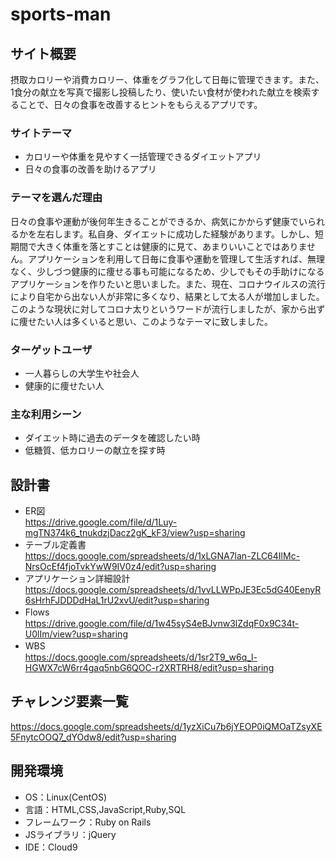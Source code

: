 # sports-man

## サイト概要
摂取カロリーや消費カロリー、体重をグラフ化して日毎に管理できます。また、1食分の献立を写真で撮影し投稿したり、使いたい食材が使われた献立を検索することで、日々の食事を改善するヒントをもらえるアプリです。

### サイトテーマ
* カロリーや体重を見やすく一括管理できるダイエットアプリ
* 日々の食事の改善を助けるアプリ

### テーマを選んだ理由
日々の食事や運動が後何年生きることができるか、病気にかからず健康でいられるかを左右します。私自身、ダイエットに成功した経験があります。しかし、短期間で大きく体重を落とすことは健康的に見て、あまりいいことではありません。アプリケーションを利用して日毎に食事や運動を管理して生活すれば、無理なく、少しづつ健康的に痩せる事も可能になるため、少しでもその手助けになるアプリケーションを作りたいと思いました。また、現在、コロナウイルスの流行により自宅から出ない人が非常に多くなり、結果として太る人が増加しました。このような現状に対してコロナ太りというワードが流行しましたが、家から出ずに痩せたい人は多くいると思い、このようなテーマに致しました。

### ターゲットユーザ
* 一人暮らしの大学生や社会人
* 健康的に痩せたい人

### 主な利用シーン
* ダイエット時に過去のデータを確認したい時
* 低糖質、低カロリーの献立を探す時

## 設計書
* ER図　　　　　　　　　　　　　　　　　　　　　　　　　　　　　　https://drive.google.com/file/d/1Luy-mgTN374k6_tnukdzjDacz2gK_kF3/view?usp=sharing
* テーブル定義書　　　　　　　　　　　　　　　　　　　　　　　　　https://docs.google.com/spreadsheets/d/1xLGNA7lan-ZLC64IlMc-NrsOcEf4fjoTvkYwW9IV0z4/edit?usp=sharing
* アプリケーション詳細設計　　　　　　　　　　　　　　　　　　　　https://docs.google.com/spreadsheets/d/1vvLLWPpJE3Ec5dG40EenyR6sHrhFJDDDdHaL1rU2xvU/edit?usp=sharing
* Flows　　　　　　　　　　　　　　　　　　　　　　　　　　　　 　https://drive.google.com/file/d/1w45syS4eBJvnw3lZdqF0x9C34t-U0lIm/view?usp=sharing
* WBS　　　　　　　　　　　　　　　　　　　　　　　　　　　　　   https://docs.google.com/spreadsheets/d/1sr2T9_w6q_l-HGWX7cW6rr4gaq5nbG6QOC-r2XRTRH8/edit?usp=sharing

## チャレンジ要素一覧
https://docs.google.com/spreadsheets/d/1yzXiCu7b6jYEOP0iQMOaTZsyXE5FnytcOOQ7_dYOdw8/edit?usp=sharing

## 開発環境
- OS：Linux(CentOS)
- 言語：HTML,CSS,JavaScript,Ruby,SQL
- フレームワーク：Ruby on Rails
- JSライブラリ：jQuery
- IDE：Cloud9
